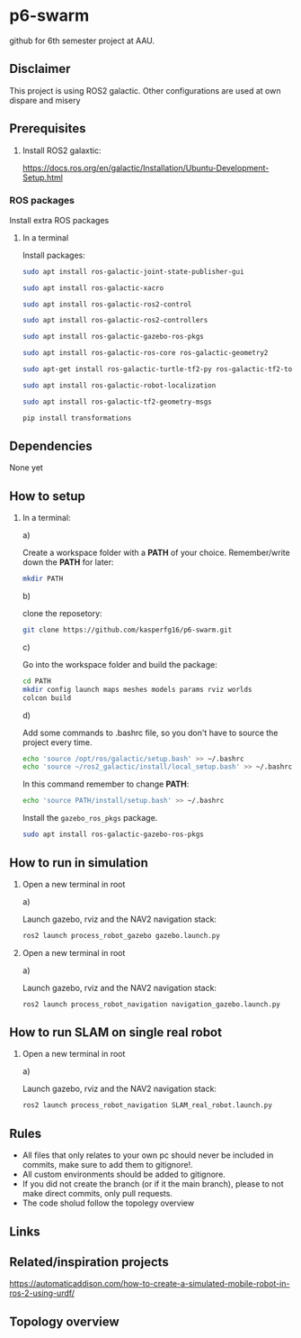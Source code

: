 # p6-swarm

github for 6th semester project at AAU.

## Disclaimer

This project is using ROS2 galactic. Other configurations are used at own dispare and misery

## Prerequisites

1.
    Install ROS2 galaxtic:

    <https://docs.ros.org/en/galactic/Installation/Ubuntu-Development-Setup.html>

### ROS packages

Install extra ROS packages

1. In a terminal

    Install packages:

    ``` bash
    sudo apt install ros-galactic-joint-state-publisher-gui
    ```

    ``` bash
    sudo apt install ros-galactic-xacro
    ```

    ``` bash
    sudo apt install ros-galactic-ros2-control
    ```

    ``` bash
    sudo apt install ros-galactic-ros2-controllers
    ```

    ``` bash
    sudo apt install ros-galactic-gazebo-ros-pkgs
    ```

    ``` bash
    sudo apt install ros-galactic-ros-core ros-galactic-geometry2
    ```

    ``` bash
    sudo apt-get install ros-galactic-turtle-tf2-py ros-galactic-tf2-tools ros-galactic-tf-transformations
    ```

    ``` bash
    sudo apt install ros-galactic-robot-localization
    ```

    ``` bash
    sudo apt install ros-galactic-tf2-geometry-msgs
    ```

    ``` bash
    pip install transformations
    ```

## Dependencies

None yet

## How to setup

1. In a terminal:

    a)

    Create a workspace folder with a **PATH** of your choice. Remember/write down the **PATH** for later:

    ``` bash
    mkdir PATH
    ```

    b)

    clone the reposetory:

    ``` bash
    git clone https://github.com/kasperfg16/p6-swarm.git
    ```

    c)

    Go into the workspace folder and build the package:

    ``` bash
    cd PATH
    mkdir config launch maps meshes models params rviz worlds
    colcon build
    ```

    d)

    Add some commands to .bashrc file, so you don't have to source the project every time.

    ``` bash
    echo 'source /opt/ros/galactic/setup.bash' >> ~/.bashrc
    echo 'source ~/ros2_galactic/install/local_setup.bash' >> ~/.bashrc
    ```

    In this command remember to change **PATH**:

    ``` bash
    echo 'source PATH/install/setup.bash' >> ~/.bashrc
    ```

    Install the `gazebo_ros_pkgs` package.

    ``` bash
    sudo apt install ros-galactic-gazebo-ros-pkgs
    ```

## How to run in simulation

1. Open a new terminal in root

    a)

    Launch gazebo, rviz and the NAV2 navigation stack:

    ``` bash
    ros2 launch process_robot_gazebo gazebo.launch.py 
    ```

2. Open a new terminal in root

    a)

    Launch gazebo, rviz and the NAV2 navigation stack:

    ``` bash
    ros2 launch process_robot_navigation navigation_gazebo.launch.py
    ```

## How to run SLAM on single real robot

1. Open a new terminal in root

    a)

    Launch gazebo, rviz and the NAV2 navigation stack:

    ``` bash
    ros2 launch process_robot_navigation SLAM_real_robot.launch.py
    ```

## Rules

* All files that only relates to your own pc should never be included in commits, make sure to add them to gitignore!.
* All custom environments should be added to gitignore.
* If you did not create the branch (or if it the main branch), please to not make direct commits, only pull requests.
* The code sholud follow the topolegy overview

## Links

## Related/inspiration projects

<https://automaticaddison.com/how-to-create-a-simulated-mobile-robot-in-ros-2-using-urdf/>

## Topology overview
